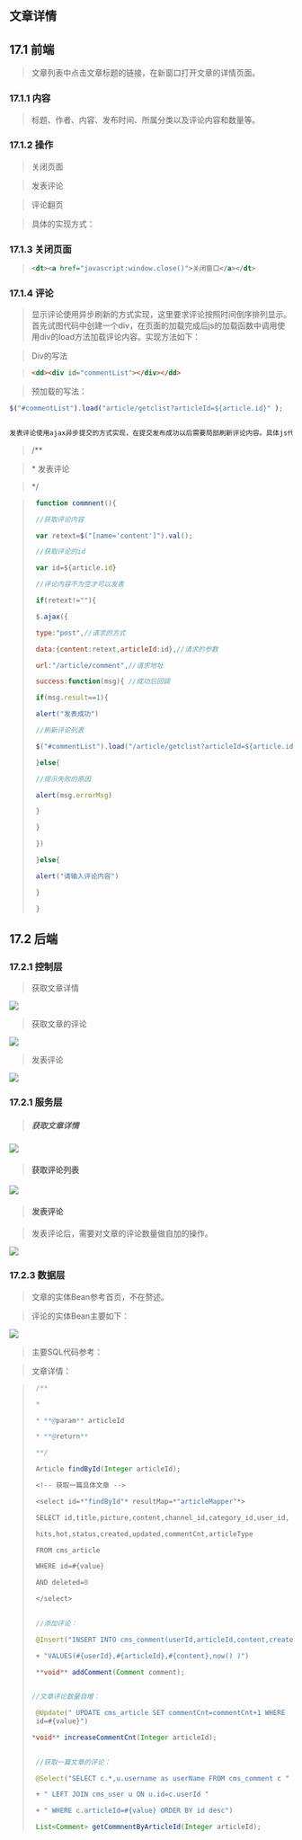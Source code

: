文章详情
--------

17.1 前端
----

>   文章列表中点击文章标题的链接，在新窗口打开文章的详情页面。

### 17.1.1 内容

>   标题、作者、内容、发布时间、所属分类以及评论内容和数量等。

### 17.1.2 操作

>   关闭页面

>   发表评论

>   评论翻页
>
>   

>   具体的实现方式：

### 17.1.3 关闭页面

>   
>
>   ```xml
>   <dt><a href="javascript:window.close()">关闭窗口</a></dt>
>   ```
>
>   

### 17.1.4 评论

>   显示评论使用异步刷新的方式实现，这里要求评论按照时间倒序排列显示。首先试图代码中创建一个div，在页面的加载完成后js的加载函数中调用使用div的load方法加载评论内容。实现方法如下：

>   Div的写法

>   
>
>   ```html
>   <dd><div id="commentList"></div></dd>
>   ```
>
>   

>   预加载的写法：



```javascript
$("#commentList").load("article/getclist?articleId=${article.id}" );

 
发表评论使用ajax异步提交的方式实现，在提交发布成功以后需要局部刷新评论内容。具体js代码参考如下：
```

>   /\*\*

>   \* 发表评论

>   \*/

>   ```javascript
>    function commnent(){
>   
>    //获取评论内容
>   
>    var retext=$("[name='content']").val();
>   
>    //获取评论的id
>   
>    var id=${article.id}
>   
>    //评论内容不为空才可以发表
>   
>    if(retext!=""){
>   
>    $.ajax({
>   
>    type:"post",//请求的方式
>   
>    data:{content:retext,articleId:id},//请求的参数
>   
>    url:"/article/comment",//请求地址
>   
>    success:function(msg){ //成功后回调
>   
>    if(msg.result==1){
>   
>    alert("发表成功")
>   
>    //刷新评论列表
>   
>    $("#commentList").load("/article/getclist?articleId=${article.id}" );
>   
>    }else{
>   
>    //提示失败的原因
>   
>    alert(msg.errorMsg)
>   
>    }
>   
>    }
>   
>    })
>   
>    }else{
>   
>    alert("请输入评论内容")
>   
>    }
>   
>    }
>   ```
>
>   

## 17.2 后端

### 17.2.1 控制层

>   获取文章详情

![](media/3b229995fbb852a449e8aaa599af56f9.png) 

>   获取文章的评论

![](media/b947f613e5833f511f2d55b2ecb5f269.png) 

>   发表评论

![](media/95f8a02a48334b3ca8b5d828b7ca1826.png) 



### 17.2.1 服务层

>   #####  获取文章详情

![](media/241d6a37701c4a3297720a342b660a54.png) 

>   #### 获取评论列表

![](media/ae12069baed414371dacc0f8b9f54dcb.png) 

>   #### 发表评论

>   发表评论后，需要对文章的评论数量做自加的操作。

![](media/99897242336b0a01944ab0585a98e8e8.png) 

### 17.2.3 数据层

>   文章的实体Bean参考首页，不在赘述。

>   评论的实体Bean主要如下：

![](media/5fc956ae57e32b01c77d6fb26e61d378.png) 

>   主要SQL代码参考：

>   文章详情：

>   ```java
>    /**
>   
>    *
>   
>    * **@param** articleId
>   
>    * **@return**
>   
>    **/
>   
>    Article findById(Integer articleId);
>   
>    <!-- 获取一篇具体文章 -->
>   
>    <select id=*"findById"* resultMap=*"articleMapper"*>
>   
>    SELECT id,title,picture,content,channel_id,category_id,user_id,
>   
>    hits,hot,status,created,updated,commentCnt,articleType
>   
>    FROM cms_article
>   
>    WHERE id=#{value}
>   
>    AND deleted=0
>   
>    </select>
>   
>    
>    //添加评论：
>   
>    @Insert("INSERT INTO cms_comment(userId,articleId,content,created) "
>   
>    + "VALUES(#{userId},#{articleId},#{content},now() )")
>   
>    **void** addComment(Comment comment);
>   
>    
>   //文章评论数量自增：
>   
>    @Update(" UPDATE cms_article SET commentCnt=commentCnt+1 WHERE
>    id=#{value}")
>   
>   *void** increaseCommentCnt(Integer articleId);
>   
>    
>    //获取一篇文章的评论：
>   
>    @Select("SELECT c.*,u.username as userName FROM cms_comment c "
>   
>    + " LEFT JOIN cms_user u ON u.id=c.userId "
>   
>    + " WHERE c.articleId=#{value} ORDER BY id desc")
>   
>    List<Comment> getCommnentByArticleId(Integer articleId);
>   ```
>
>   
